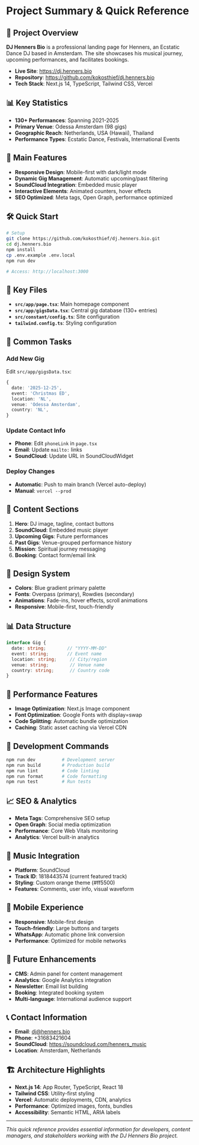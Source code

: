 # Project Summary & Quick Reference

## 🎵 Project Overview
**DJ Henners Bio** is a professional landing page for Henners, an Ecstatic Dance DJ based in Amsterdam. The site showcases his musical journey, upcoming performances, and facilitates bookings.

- **Live Site**: https://dj.henners.bio
- **Repository**: https://github.com/kokosthief/dj.henners.bio
- **Tech Stack**: Next.js 14, TypeScript, Tailwind CSS, Vercel

## 📊 Key Statistics
- **130+ Performances**: Spanning 2021-2025
- **Primary Venue**: Odessa Amsterdam (98 gigs)
- **Geographic Reach**: Netherlands, USA (Hawaii), Thailand
- **Performance Types**: Ecstatic Dance, Festivals, International Events

## 🎯 Main Features
- **Responsive Design**: Mobile-first with dark/light mode
- **Dynamic Gig Management**: Automatic upcoming/past filtering
- **SoundCloud Integration**: Embedded music player
- **Interactive Elements**: Animated counters, hover effects
- **SEO Optimized**: Meta tags, Open Graph, performance optimized

## 🛠️ Quick Start
```bash
# Setup
git clone https://github.com/kokosthief/dj.henners.bio.git
cd dj.henners.bio
npm install
cp .env.example .env.local
npm run dev

# Access: http://localhost:3000
```

## 📁 Key Files
- **`src/app/page.tsx`**: Main homepage component
- **`src/app/gigsData.tsx`**: Central gig database (130+ entries)
- **`src/constant/config.ts`**: Site configuration
- **`tailwind.config.ts`**: Styling configuration

## 🔄 Common Tasks

### Add New Gig
Edit `src/app/gigsData.tsx`:
```typescript
{
  date: '2025-12-25',
  event: 'Christmas ED',
  location: 'NL',
  venue: 'Odessa Amsterdam',
  country: 'NL',
}
```

### Update Contact Info
- **Phone**: Edit `phoneLink` in `page.tsx`
- **Email**: Update `mailto:` links
- **SoundCloud**: Update URL in SoundCloudWidget

### Deploy Changes
- **Automatic**: Push to main branch (Vercel auto-deploy)
- **Manual**: `vercel --prod`

## 📱 Content Sections
1. **Hero**: DJ image, tagline, contact buttons
2. **SoundCloud**: Embedded music player
3. **Upcoming Gigs**: Future performances
4. **Past Gigs**: Venue-grouped performance history
5. **Mission**: Spiritual journey messaging
6. **Booking**: Contact form/email link

## 🎨 Design System
- **Colors**: Blue gradient primary palette
- **Fonts**: Overpass (primary), Rowdies (secondary)
- **Animations**: Fade-ins, hover effects, scroll animations
- **Responsive**: Mobile-first, touch-friendly

## 📊 Data Structure
```typescript
interface Gig {
  date: string;        // "YYYY-MM-DD"
  event: string;       // Event name
  location: string;     // City/region
  venue: string;        // Venue name
  country: string;      // Country code
}
```

## 🚀 Performance Features
- **Image Optimization**: Next.js Image component
- **Font Optimization**: Google Fonts with display=swap
- **Code Splitting**: Automatic bundle optimization
- **Caching**: Static asset caching via Vercel CDN

## 🔧 Development Commands
```bash
npm run dev          # Development server
npm run build        # Production build
npm run lint         # Code linting
npm run format       # Code formatting
npm run test         # Run tests
```

## 📈 SEO & Analytics
- **Meta Tags**: Comprehensive SEO setup
- **Open Graph**: Social media optimization
- **Performance**: Core Web Vitals monitoring
- **Analytics**: Vercel built-in analytics

## 🎵 Music Integration
- **Platform**: SoundCloud
- **Track ID**: 1818443574 (current featured track)
- **Styling**: Custom orange theme (#ff5500)
- **Features**: Comments, user info, visual waveform

## 📱 Mobile Experience
- **Responsive**: Mobile-first design
- **Touch-friendly**: Large buttons and targets
- **WhatsApp**: Automatic phone link conversion
- **Performance**: Optimized for mobile networks

## 🔮 Future Enhancements
- **CMS**: Admin panel for content management
- **Analytics**: Google Analytics integration
- **Newsletter**: Email list building
- **Booking**: Integrated booking system
- **Multi-language**: International audience support

## 📞 Contact Information
- **Email**: dj@henners.bio
- **Phone**: +31683421604
- **SoundCloud**: https://soundcloud.com/henners_music
- **Location**: Amsterdam, Netherlands

## 🏗️ Architecture Highlights
- **Next.js 14**: App Router, TypeScript, React 18
- **Tailwind CSS**: Utility-first styling
- **Vercel**: Automatic deployments, CDN, analytics
- **Performance**: Optimized images, fonts, bundles
- **Accessibility**: Semantic HTML, ARIA labels

---

*This quick reference provides essential information for developers, content managers, and stakeholders working with the DJ Henners Bio project.*

